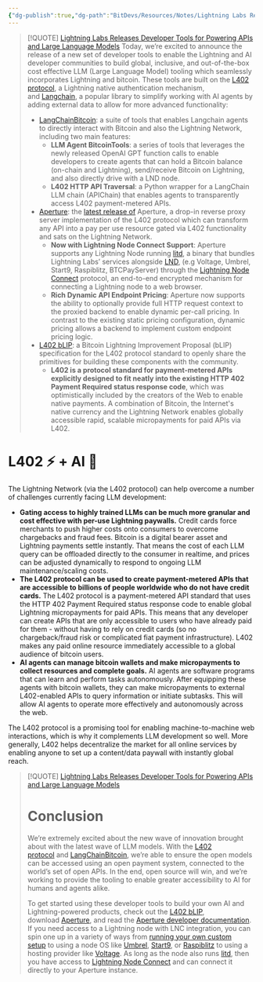 ```yaml
---
{"dg-publish":true,"dg-path":"BitDevs/Resources/Notes/Lightning Labs Releases Developer Tools for Powering APIs and Large Language Models.md","permalink":"/bit-devs/resources/notes/lightning-labs-releases-developer-tools-for-powering-ap-is-and-large-language-models/","title":"Lightning Labs Releases Developer Tools for Powering APIs and Large Language Models","tags":["bitcoin, lightning, l402, ai,"],"noteIcon":"3","created":"2023-07-29T23:14:55.709-10:00","updated":"2023-07-30T00:38:27.976-10:00"}
---
```




> [!QUOTE] [Lightning Labs Releases Developer Tools for Powering APIs and Large Language Models](https://www.nobsbitcoin.com/lightning-labs-ai-tools/)
> Today, we’re excited to announce the release of a new set of developer tools to enable the Lightning and AI developer communities to build global, inclusive, and out-of-the-box cost effective LLM (Large Language Model) tooling which seamlessly incorporates Lightning and bitcoin. These tools are built on the [L402 protocol](https://docs.lightning.engineering/the-lightning-network/l402), a Lightning native authentication mechanism, and [Langchain](https://github.com/hwchase17/langchain), a popular library to simplify working with AI agents by adding external data to allow for more advanced functionality:
> - [LangChainBitcoin](https://github.com/lightninglabs/LangChainBitcoin): a suite of tools that enables Langchain agents to directly interact with Bitcoin and also the Lightning Network, including two main features:
> 	- **LLM Agent BitcoinTools**: a series of tools that leverages the newly released OpenAI GPT function calls to enable developers to create agents that can hold a Bitcoin balance (on-chain and Lightning), send/receive Bitcoin on Lightning, and also directly drive with a LND node.
> 	- **L402 HTTP API Traversal**: a Python wrapper for a LangChain LLM chain (APIChain) that enables agents to transparently access L402 payment-metered APIs.
> - [Aperture](https://github.com/lightninglabs/aperture/tree/master): the [latest release of](https://github.com/lightninglabs/aperture/releases/tag/v0.2-beta) Aperture, a drop-in reverse proxy server implementation of the L402 protocol which can transform any API into a pay per use resource gated via L402 functionality and sats on the Lightning Network.
> 	- **Now with Lightning Node Connect Support**: Aperture supports any Lightning Node running [litd](https://github.com/lightninglabs/lightning-terminal#readme), a binary that bundles Lightning Labs’ services alongside [LND](https://github.com/lightningnetwork/lnd#readme), (e.g Voltage, Umbrel, Start9, Raspiblitz, BTCPayServer) through the [Lightning Node Connect](https://docs.lightning.engineering/lightning-network-tools/lightning-terminal/lightning-node-connect) protocol, an end-to-end encrypted mechanism for connecting a Lightning node to a web browser.
> 	- **Rich Dynamic API Endpoint Pricing**: Aperture now supports the ability to optionally provide full HTTP request context to the proxied backend to enable dynamic per-call pricing. In contrast to the existing static pricing configuration, dynamic pricing allows a backend to implement custom endpoint pricing logic.
> - [L402 bLIP](https://github.com/lightning/blips/pull/26): a Bitcoin Lightning Improvement Proposal (bLIP) specification for the L402 protocol standard to openly share the primitives for building these components with the community.
> 	- **L402 is a protocol standard for payment-metered APIs explicitly designed to fit neatly into the existing HTTP 402 Payment Required status response code**, which was optimistically included by the creators of the Web to enable native payments. A combination of Bitcoin, the Internet's native currency and the Lightning Network enables globally accessible rapid, scalable micropayments for paid APIs via L402.
> 

# L402 ⚡ + AI 🤖

The Lightning Network (via the L402 protocol) can help overcome a number of challenges currently facing LLM development:
- **Gating access to highly trained LLMs can be much more granular and cost effective with per-use Lightning paywalls.** Credit cards force merchants to push higher costs onto consumers to overcome chargebacks and fraud fees. Bitcoin is a digital bearer asset and Lightning payments settle instantly. That means the cost of each LLM query can be offloaded directly to the consumer in realtime, and prices can be adjusted dynamically to respond to ongoing LLM maintenance/scaling costs.
- **The L402 protocol can be used to create payment-metered APIs that are accessible to billions of people worldwide who do not have credit cards.** The L402 protocol is a payment-metered API standard that uses the HTTP 402 Payment Required status response code to enable global Lightning micropayments for paid APIs. This means that any developer can create APIs that are only accessible to users who have already paid for them - without having to rely on credit cards (so no chargeback/fraud risk or complicated fiat payment infrastructure). L402 makes any paid online resource immediately accessible to a global audience of bitcoin users.
- **AI agents can manage bitcoin wallets and make micropayments to collect resources and complete goals.** AI agents are software programs that can learn and perform tasks autonomously. After equipping these agents with bitcoin wallets, they can make micropayments to external L402-enabled APIs to query information or initiate subtasks. This will allow AI agents to operate more effectively and autonomously across the web.

The L402 protocol is a promising tool for enabling machine-to-machine web interactions, which is why it complements LLM development so well. More generally, L402 helps decentralize the market for all online services by enabling anyone to set up a content/data paywall with instantly global reach.


> [!QUOTE] [Lightning Labs Releases Developer Tools for Powering APIs and Large Language Models](https://www.nobsbitcoin.com/lightning-labs-ai-tools/)
> # Conclusion
> 
> We’re extremely excited about the new wave of innovation brought about with the latest wave of LLM models. With the [L402 protocol](https://docs.lightning.engineering/the-lightning-network/l402) and [LangChainBitcoin](https://github.com/lightninglabs/LangChainBitcoin), we’re able to ensure the open models can be accessed using an open payment system, connected to the world’s set of open APIs. In the end, open source will win, and we’re working to provide the tooling to enable greater accessibility to AI for humans and agents alike.
> 
> To get started using these developer tools to build your own AI and Lightning-powered products, check out the [L402 bLIP](https://github.com/lightning/blips/pull/26), download [Aperture](https://github.com/lightninglabs/aperture), and read the [Aperture developer documentation](https://docs.lightning.engineering/lightning-network-tools/aperture). If you need access to a Lightning node with LNC integration, you can spin one up in a variety of ways from [running your own custom setup](https://docs.lightning.engineering/lightning-network-tools/lightning-terminal/get-lit) to using a node OS like [Umbrel](https://umbrel.com/), [Start9](https://start9.com/), or [Raspiblitz](https://raspiblitz.org/) to using a hosting provider like [Voltage](https://voltage.cloud/). As long as the node also runs [litd](https://github.com/lightninglabs/lightning-terminal), then you have access to [Lightning Node Connect](https://docs.lightning.engineering/lightning-network-tools/lightning-terminal/lightning-node-connect) and can connect it directly to your Aperture instance.